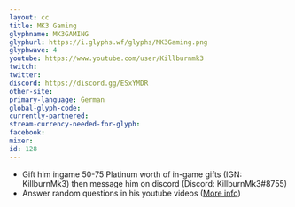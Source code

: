 ```yaml
---
layout: cc
title: MK3 Gaming
glyphname: MK3GAMING
glyphurl: https://i.glyphs.wf/glyphs/MK3Gaming.png
glyphwave: 4
youtube: https://www.youtube.com/user/Killburnmk3
twitch: 
twitter: 
discord: https://discord.gg/ESxYMDR
other-site: 
primary-language: German
global-glyph-code: 
currently-partnered: 
stream-currency-needed-for-glyph: 
facebook: 
mixer: 
id: 128
---
```

* Gift him ingame 50-75 Platinum worth of in-game gifts (IGN: KillburnMk3) then message him on discord (Discord: KillburnMk3#8755)
* Answer random questions in his youtube videos ([More info](https://youtu.be/J94I31BglU4))
